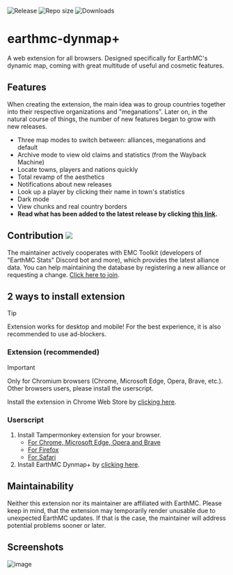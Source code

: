 ![Release](https://img.shields.io/github/v/release/3meraldK/earthmc-dynmapcolor) ![Repo size](https://img.shields.io/github/repo-size/3meraldK/earthmc-dynmapcolor) ![Downloads](https://img.shields.io/github/downloads/3meraldK/earthmc-dynmapcolor/total)

# earthmc-dynmap+
A web extension for all browsers. Designed specifically for EarthMC's dynamic map, coming with great multitude of useful and cosmetic features.

## Features
When creating the extension, the main idea was to group countries together into their respective organizations and "meganations". Later on, in the natural course of things, the number of new features began to grow with new releases.
* Three map modes to switch between: alliances, meganations and default
* Archive mode to view old claims and statistics (from the Wayback Machine)
* Locate towns, players and nations quickly
* Total revamp of the aesthetics
* Notifications about new releases
* Look up a player by clicking their name in town's statistics
* Dark mode
* View chunks and real country borders
* **Read what has been added to the latest release by clicking [this link](https://github.com/3meraldK/earthmc-dynmap/releases/latest).**

## Contribution <a href="https://discord.gg/AVtgkcRgFs"><img src="https://img.shields.io/discord/966271635894190090?logo=discord"></a>
The maintainer actively cooperates with EMC Toolkit (developers of "EarthMC Stats" Discord bot and more), which provides the latest alliance data. You can help maintaining the database by registering a new alliance or requesting a change. [Click here to join](https://discord.gg/AVtgkcRgFs).

## 2 ways to install extension
> [!TIP]
> Extension works for desktop and mobile! For the best experience, it is also recommended to use ad-blockers.

### Extension (recommended)
> [!IMPORTANT]
> Only for Chromium browsers (Chrome, Microsoft Edge, Opera, Brave, etc.). Other browsers users, please install the userscript.

Install the extension in Chrome Web Store by [clicking here](https://chromewebstore.google.com/detail/earthmc-dynmap+/hgfdjfdkneceljokdelhiikgnndpmcgh).

### Userscript
1. Install Tampermonkey extension for your browser.
    - [For Chrome, Microsoft Edge, Opera and Brave](https://chromewebstore.google.com/detail/tampermonkey/dhdgffkkebhmkfjojejmpbldmpobfkfo)
    - [For Firefox](https://addons.mozilla.org/en-US/firefox/addon/tampermonkey/)
    - [For Safari](https://apps.apple.com/us/app/tampermonkey/id1482490089)
2. Install EarthMC Dynmap+ by [clicking here](https://github.com/3meraldK/earthmc-dynmap/releases/latest/download/userscript.user.js).

## Maintainability
Neither this extension nor its maintainer are affiliated with EarthMC. Please keep in mind, that the extension may temporarily render unusable due to unexpected EarthMC updates. If that is the case, the maintainer will address potential problems sooner or later.

## Screenshots
![image](https://github.com/3meraldK/earthmc-dynmap/assets/48335651/fa846f7e-c222-4af3-8fdd-d45d9f757dd5)